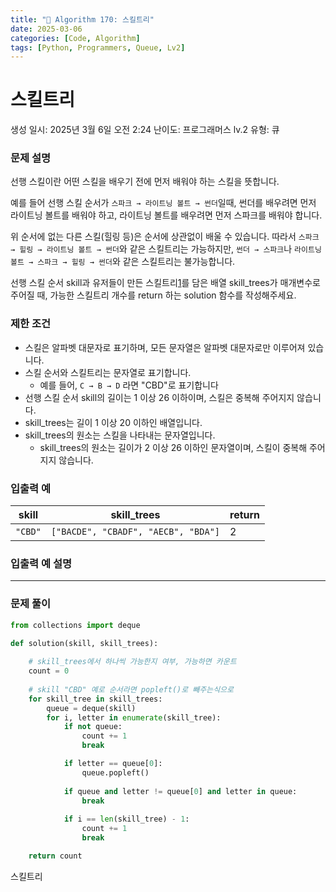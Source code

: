 ```yaml
---
title: "🧠 Algorithm 170: 스킬트리"
date: 2025-03-06
categories: [Code, Algorithm]
tags: [Python, Programmers, Queue, Lv2]
---
```


# 스킬트리

생성 일시: 2025년 3월 6일 오전 2:24
난이도: 프로그래머스 lv.2
유형: 큐

### **문제 설명**

선행 스킬이란 어떤 스킬을 배우기 전에 먼저 배워야 하는 스킬을 뜻합니다.

예를 들어 선행 스킬 순서가 `스파크 → 라이트닝 볼트 → 썬더`일때, 썬더를 배우려면 먼저 라이트닝 볼트를 배워야 하고, 라이트닝 볼트를 배우려면 먼저 스파크를 배워야 합니다.

위 순서에 없는 다른 스킬(힐링 등)은 순서에 상관없이 배울 수 있습니다. 따라서 `스파크 → 힐링 → 라이트닝 볼트 → 썬더`와 같은 스킬트리는 가능하지만, `썬더 → 스파크`나 `라이트닝 볼트 → 스파크 → 힐링 → 썬더`와 같은 스킬트리는 불가능합니다.

선행 스킬 순서 skill과 유저들이 만든 스킬트리[1](https://school.programmers.co.kr/learn/courses/30/lessons/49993#fn1)를 담은 배열 skill_trees가 매개변수로 주어질 때, 가능한 스킬트리 개수를 return 하는 solution 함수를 작성해주세요.

### 제한 조건

- 스킬은 알파벳 대문자로 표기하며, 모든 문자열은 알파벳 대문자로만 이루어져 있습니다.
- 스킬 순서와 스킬트리는 문자열로 표기합니다.
    - 예를 들어, `C → B → D` 라면 "CBD"로 표기합니다
- 선행 스킬 순서 skill의 길이는 1 이상 26 이하이며, 스킬은 중복해 주어지지 않습니다.
- skill_trees는 길이 1 이상 20 이하인 배열입니다.
- skill_trees의 원소는 스킬을 나타내는 문자열입니다.
    - skill_trees의 원소는 길이가 2 이상 26 이하인 문자열이며, 스킬이 중복해 주어지지 않습니다.

### 입출력 예

| skill | skill_trees | return |
| --- | --- | --- |
| `"CBD"` | `["BACDE", "CBADF", "AECB", "BDA"]` | 2 |

### 입출력 예 설명

---

### 문제 풀이

```python
from collections import deque

def solution(skill, skill_trees):
    
    # skill_trees에서 하나씩 가능한지 여부, 가능하면 카운트
    count = 0
    
    # skill "CBD" 예로 순서라면 popleft()로 빼주는식으로
    for skill_tree in skill_trees:
        queue = deque(skill)
        for i, letter in enumerate(skill_tree):
            if not queue:
                count += 1
                break

            if letter == queue[0]:
                queue.popleft()
                
            if queue and letter != queue[0] and letter in queue:
                break
            
            if i == len(skill_tree) - 1:
                count += 1
                break

    return count
```

스킬트리
